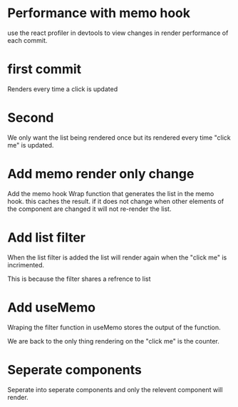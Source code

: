 Performance with memo hook
==========================
use the react profiler in devtools to view changes in render performance of each commit.

first commit
======
Renders every time a click is updated

Second
======
We only want the list being rendered once but its rendered every time "click me" is updated.

Add memo render only change
===========================
Add the memo hook
Wrap function that generates the list in the memo hook.
this caches the result. if it does not change when other elements of the 
component are changed it will not re-render the list.

Add list filter
======
When the list filter is added the list will render again when the "click me" is incrimented.

This is because the filter shares a refrence to list 

Add useMemo
===========
Wraping the filter function in useMemo stores the output of the function.

We are back to the only thing rendering on the "click me" is the counter.

Seperate components
===================
Seperate into seperate components and only the relevent component will render.
